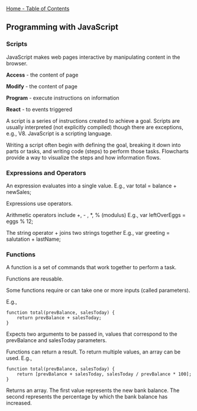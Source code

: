 [Home - Table of Contents](index)

## Programming with JavaScript

### Scripts
JavaScript makes web pages interactive by manipulating content in the browser.

**Access** - the content of page

**Modify** - the content of page

**Program** - execute instructions on information

**React** - to events triggered

A script is a series of instructions created to achieve a goal. Scripts are usually interpreted (not explicitly compiled) though there are exceptions, e.g., V8. JavaScript is a scripting language.

Writing a script often begin with defining the goal, breaking it down into parts or tasks, and writing code (steps) to perform those tasks. Flowcharts provide a way to visualize the steps and how information flows.

### Expressions and Operators
An expression evaluates into a single value. E.g., var total = balance + newSales;

Expressions use operators. 

Arithmetic operators include +, - , *, % (modulus)
E.g., var leftOverEggs = eggs % 12;

The string operator + joins two strings together
E.g., var greeting = salutation + lastName;

### Functions
A function is a set of commands that work together to perform a task.

Functions are reusable.

Some functions require or can take one or more inputs (called parameters).

E.g.,
```
function total(prevBalance, salesToday) {
    return prevBalance + salesToday;
}
```
Expects two arguments to be passed in, values that correspond to the prevBalance and salesToday parameters.

Functions can return a result. To return multiple values, an array can be used.
E.g.,
```
function total(prevBalance, salesToday) {
    return [prevBalance + salesToday, salesToday / prevBalance * 100];
}
```
Returns an array. The first value represents the new bank balance. The second represents the percentage by which the bank balance has increased.